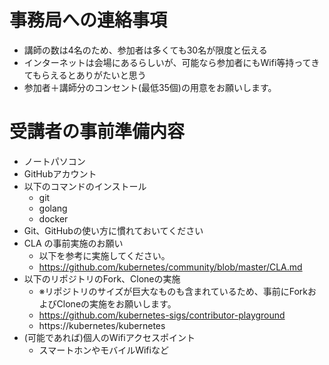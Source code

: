 # 事務局への連絡事項
- 講師の数は4名のため、参加者は多くても30名が限度と伝える
- インターネットは会場にあるらしいが、可能なら参加者にもWifi等持ってきてもらえるとありがたいと思う
- 参加者＋講師分のコンセント(最低35個)の用意をお願いします。

# 受講者の事前準備内容
- ノートパソコン
- GitHubアカウント
- 以下のコマンドのインストール
  - git 
  - golang
  - docker
- Git、GitHubの使い方に慣れておいてください
- CLA の事前実施のお願い
  - 以下を参考に実施してください。
  - https://github.com/kubernetes/community/blob/master/CLA.md
- 以下のリポジトリのFork、Cloneの実施
  - ※リポジトリのサイズが巨大なものも含まれているため、事前にForkおよびCloneの実施をお願いします。
  - https://github.com/kubernetes-sigs/contributor-playground 
  - https://kubernetes/kubernetes
- (可能であれば)個人のWifiアクセスポイント
  - スマートホンやモバイルWifiなど


